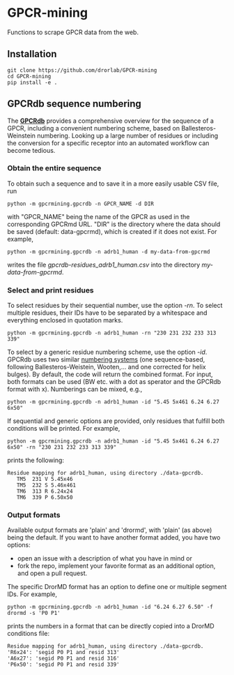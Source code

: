 # GPCR-mining
Functions to scrape GPCR data from the web.

## Installation

    git clone https://github.com/drorlab/GPCR-mining
    cd GPCR-mining
    pip install -e .

## GPCRdb sequence numbering

The [__GPCRdb__](https://gpcrdb.org) provides a comprehensive overview for the sequence of a GPCR, including a convenient numbering scheme, based on Ballesteros-Weinstein numbering.
Looking up a large number of residues or including the conversion for a specific receptor into an automated workflow can become tedious.

### Obtain the entire sequence

To obtain such a sequence and to save it in a more easily usable CSV file, run

    python -m gpcrmining.gpcrdb -n GPCR_NAME -d DIR

with "GPCR_NAME" being the name of the GPCR as used in the corresponding GPCRmd URL. "DIR" is the directory where the data should be saved (default: data-gpcrmd), which is created if it does not exist. For example,

    python -m gpcrmining.gpcrdb -n adrb1_human -d my-data-from-gpcrmd

writes the file _gpcrdb-residues_adrb1_human.csv_ into the directory _my-data-from-gpcrmd_.

### Select and print residues

To select residues by their sequential number, use the option _-rn_. To select multiple residues, their IDs have to be separated by a whitespace and everything enclosed in quotation marks.

    python -m gpcrmining.gpcrdb -n adrb1_human -rn "230 231 232 233 313 339" 
    
To select by a generic residue numbering scheme, use the option _-id_.
GPCRdb uses two similar [numbering systems](https://docs.gpcrdb.org/generic_numbering.html) (one sequence-based, following Ballesteros-Weistein, Wooten,... and one corrected for helix bulges).
By default, the code will return the combined format. For input, both formats can be used (BW etc. with a dot as sperator and the GPCRdb format with x). Numberings can be mixed, e.g.,

    python -m gpcrmining.gpcrdb -n adrb1_human -id "5.45 5x461 6.24 6.27 6x50"

If sequential and generic options are provided, only residues that fulfill both conditions will be printed. For example,

    python -m gpcrmining.gpcrdb -n adrb1_human -id "5.45 5x461 6.24 6.27 6x50" -rn "230 231 232 233 313 339"    
    
prints the following:

    Residue mapping for adrb1_human, using directory ./data-gpcrdb.
       TM5  231 V 5.45x46
       TM5  232 S 5.46x461
       TM6  313 R 6.24x24
       TM6  339 P 6.50x50

### Output formats

Available output formats are 'plain' and 'drormd', with 'plain' (as above) being the default. 
If you want to have another format added, you have two options:
- open an issue with a description of what you have in mind or
- fork the repo, implement your favorite format as an additional option, and open a pull request. 

The specific DrorMD format has an option to define one or multiple segment IDs.
For example, 

    python -m gpcrmining.gpcrdb -n adrb1_human -id "6.24 6.27 6.50" -f drormd -s 'P0 P1'

prints the numbers in a format that can be directly copied into a DrorMD conditions file:

    Residue mapping for adrb1_human, using directory ./data-gpcrdb.
    'R6x24': 'segid P0 P1 and resid 313'
    'A6x27': 'segid P0 P1 and resid 316'
    'P6x50': 'segid P0 P1 and resid 339'

    
